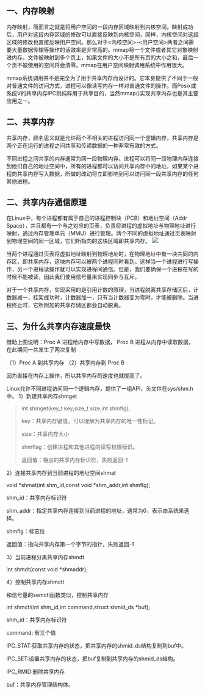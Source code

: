 ## 一、内存映射

内存映射，简而言之就是将用户空间的一段内存区域映射到内核空间，映射成功后，用户对这段内存区域的修改可以直接反映到内核空间，同样，内核空间对这段区域的修改也直接反映用户空间。那么对于<内核空间>-<用户空间>两者之间需要大量数据传输等操作的话效率是非常高的。mmap将一个文件或者其它对象映射进内存。文件被映射到多个页上，如果文件的大小不是所有页的大小之和，最后一个页不被使用的空间将会清零。mmap在用户空间映射调用系统中作用很大。

mmap系统调用并不是完全为了用于共享内存而设计的。它本身提供了不同于一般对普通文件的访问方式，进程可以像读写内存一样对普通文件的操作。而Posix或系统V的共享内存IPC则纯粹用于共享目的，当然mmap()实现共享内存也是其主要应用之一。

## 二、共享内存

共享内存，顾名思义就是允许两个不相关的进程访问同一个逻辑内存，共享内存是两个正在运行的进程之间共享和传递数据的一种非常有效的方式。

不同进程之间共享的内存通常为同一段物理内存。进程可以将同一段物理内存连接到他们自己的地址空间中，所有的进程都可以访问共享内存中的地址。如果某个进程向共享内存写入数据，所做的改动将立即影响到可以访问同一段共享内存的任何其他进程。

## 二、共享内存通信原理

在Linux中，每个进程都有属于自己的进程控制块（PCB）和地址空间（Addr Space），并且都有一个与之对应的页表，负责将进程的虚拟地址与物理地址进行映射，通过内存管理单元（MMU）进行管理。两个不同的虚拟地址通过页表映射到物理空间的同一区域，它们所指向的这块区域即共享内存。
![](E:\Code\复习心得\res\picture\共享内存原理.png)

当两个进程通过页表将虚拟地址映射到物理地址时，在物理地址中有一块共同的内存区，即共享内存，这块内存可以被两个进程同时看到。这样当一个进程进行写操作，另一个进程读操作就可以实现进程间通信。但是，我们要确保一个进程在写的时候不能被读，因此我们使用信号量来实现同步与互斥。

对于一个共享内存，实现采用的是引用计数的原理，当进程脱离共享存储区后，计数器减一，挂架成功时，计数器加一，只有当计数器变为零时，才能被删除。当进程终止时，它所附加的共享存储区都会自动脱离。

## 三、为什么共享内存速度最快

借助上图说明：Proc A 进程给内存中写数据， Proc B 进程从内存中读取数据，在此期间一共发生了两次复制

（1）Proc A 到共享内存    （2）共享内存到 Proc B

因为直接在内存上操作，所以共享内存的速度也就提高了。

Linux允许不同进程访问同一个逻辑内存，提供了一组API，头文件在sys/shm.h中。
1）新建共享内存shmget

> int shmget(key_t key,size_t size,int shmflg);
>
> key：共享内存键值，可以理解为共享内存的唯一性标记。
>
> size：共享内存大小
>
> shmflag：创建进程和其他进程的读写权限标识。
>
> 返回值：相应的共享内存标识符，失败返回-1
>

2）连接共享内存到当前进程的地址空间shmat

void *shmat(int shm_id,const void *shm_addr,int shmflg);

shm_id：共享内存标识符

shm_addr：指定共享内存连接到当前进程的地址，通常为0，表示由系统来选择。

shmflg：标志位

返回值：指向共享内存第一个字节的指针，失败返回-1

3）当前进程分离共享内存shmdt

int shmdt(const void *shmaddr);

4）控制共享内存shmctl

和信号量的semctl函数类似，控制共享内存

int shmctl(int shm_id,int command,struct shmid_ds *buf);

shm_id：共享内存标识符

command: 有三个值

IPC_STAT:获取共享内存的状态，把共享内存的shmid_ds结构复制到buf中。

IPC_SET:设置共享内存的状态，把buf复制到共享内存的shmid_ds结构。

IPC_RMID:删除共享内存

buf：共享内存管理结构体。
